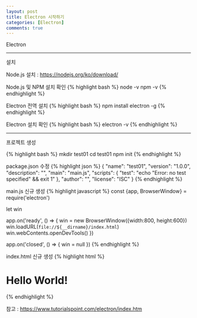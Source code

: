 ```yaml
---
layout: post
title: Electron 시작하기
categories: [Electron]
comments: true
---
```


Electron

-------------

설치

Node.js 설치 : https://nodejs.org/ko/download/

Node.js 및 NPM 설치 확인
{% highlight bash %}
node -v
npm -v
{% endhighlight %}

Electron 전역 설치
{% highlight bash %}
npm install electron -g
{% endhighlight %}

Electron 설치 확인
{% highlight bash %}
electron -v
{% endhighlight %}

-------------

프로젝트 생성

{% highlight bash %}
mkdir test01
cd test01
npm init
{% endhighlight %}

package.json 수정
{% highlight json %}
{
  "name": "test01",
  "version": "1.0.0",
  "description": "",
  "main": "main.js",
  "scripts": {
    "test": "echo \"Error: no test specified\" && exit 1"
  },
  "author": "",
  "license": "ISC"
}
{% endhighlight %}

main.js 신규 생성
{% highlight javascript %}
const {app, BrowserWindow} = require('electron')

let win

app.on('ready', () => {
    win = new BrowserWindow({width:800, height:600})
    win.loadURL(`file://${__dirname}/index.html`)
    win.webContents.openDevTools()
})

app.on('closed', () => {
    win = null
})
{% endhighlight %}

index.html 신규 생성
{% highlight html %}
<!DOCTYPE html>
<html>
<head>
    <title>test01</title>
</head>
<body>
    <h1>Hello World!</h1>
</body>
</html>
{% endhighlight %}


참고 : https://www.tutorialspoint.com/electron/index.htm





